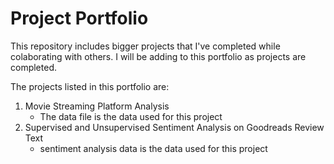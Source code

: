 # Project Portfolio
This repository includes bigger projects that I've completed while colaborating with others. I will be adding to this portfolio as projects are completed.

The projects listed in this portfolio are:
1. Movie Streaming Platform Analysis
   * The data file is the data used for this project
2. Supervised and Unsupervised Sentiment Analysis on Goodreads Review Text
   * sentiment analysis data is the data used for this project
